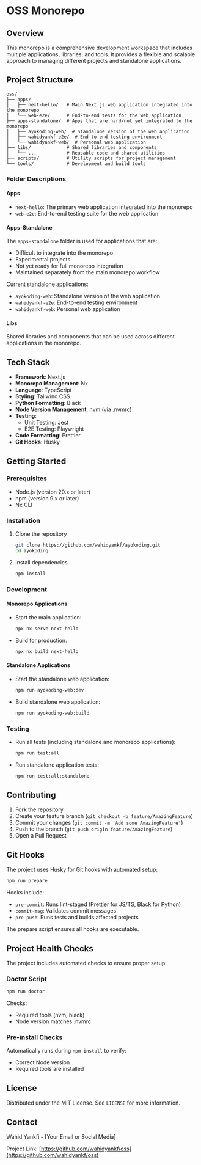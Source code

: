 # OSS Monorepo

## Overview

This monorepo is a comprehensive development workspace that includes multiple applications, libraries, and tools. It provides a flexible and scalable approach to managing different projects and standalone applications.

## Project Structure

```
oss/
├── apps/
│   ├── next-hello/   # Main Next.js web application integrated into the monorepo
│   └── web-e2e/      # End-to-end tests for the web application
├── apps-standalone/  # Apps that are hard/not yet integrated to the monorepo
│   ├── ayokoding-web/  # Standalone version of the web application
│   ├── wahidyankf-e2e/  # End-to-end testing environment
│   └── wahidyankf-web/  # Personal web application
├── libs/             # Shared libraries and components
│   └── ...           # Reusable code and shared utilities
├── scripts/          # Utility scripts for project management
└── tools/            # Development and build tools
```

### Folder Descriptions

#### Apps

- `next-hello`: The primary web application integrated into the monorepo
- `web-e2e`: End-to-end testing suite for the web application

#### Apps-Standalone

The `apps-standalone` folder is used for applications that are:

- Difficult to integrate into the monorepo
- Experimental projects
- Not yet ready for full monorepo integration
- Maintained separately from the main monorepo workflow

Current standalone applications:

- `ayokoding-web`: Standalone version of the web application
- `wahidyankf-e2e`: End-to-end testing environment
- `wahidyankf-web`: Personal web application

#### Libs

Shared libraries and components that can be used across different applications in the monorepo.

## Tech Stack

- **Framework**: Next.js
- **Monorepo Management**: Nx
- **Language**: TypeScript
- **Styling**: Tailwind CSS
- **Python Formatting**: Black
- **Node Version Management**: nvm (via .nvmrc)
- **Testing**:
  - Unit Testing: Jest
  - E2E Testing: Playwright
- **Code Formatting**: Prettier
- **Git Hooks**: Husky

## Getting Started

### Prerequisites

- Node.js (version 20.x or later)
- npm (version 9.x or later)
- Nx CLI

### Installation

1. Clone the repository

   ```bash
   git clone https://github.com/wahidyankf/ayokoding.git
   cd ayokoding
   ```

2. Install dependencies
   ```bash
   npm install
   ```

### Development

#### Monorepo Applications

- Start the main application:

  ```bash
  npx nx serve next-hello
  ```

- Build for production:
  ```bash
  npx nx build next-hello
  ```

#### Standalone Applications

- Start the standalone web application:

  ```bash
  npm run ayokoding-web:dev
  ```

- Build standalone web application:
  ```bash
  npm run ayokoding-web:build
  ```

### Testing

- Run all tests (including standalone and monorepo applications):

  ```bash
  npm run test:all
  ```

- Run standalone application tests:
  ```bash
  npm run test:all:standalone
  ```

## Contributing

1. Fork the repository
2. Create your feature branch (`git checkout -b feature/AmazingFeature`)
3. Commit your changes (`git commit -m 'Add some AmazingFeature'`)
4. Push to the branch (`git push origin feature/AmazingFeature`)
5. Open a Pull Request

## Git Hooks

The project uses Husky for Git hooks with automated setup:

```bash
npm run prepare
```

Hooks include:

- `pre-commit`: Runs lint-staged (Prettier for JS/TS, Black for Python)
- `commit-msg`: Validates commit messages
- `pre-push`: Runs tests and builds affected projects

The prepare script ensures all hooks are executable.

## Project Health Checks

The project includes automated checks to ensure proper setup:

### Doctor Script

```bash
npm run doctor
```

Checks:

- Required tools (nvm, black)
- Node version matches .nvmrc

### Pre-install Checks

Automatically runs during `npm install` to verify:

- Correct Node version
- Required tools are installed

## License

Distributed under the MIT License. See `LICENSE` for more information.

## Contact

Wahid Yankfi - [Your Email or Social Media]

Project Link: [https://github.com/wahidyankf/oss](https://github.com/wahidyankf/oss)
